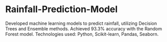 # Rainfall-Prediction-Model
Developed machine learning models to predict rainfall, utilizing Decision Trees and Ensemble methods. Achieved 93.3% accuracy with the Random Forest model. Technologies used: Python, Scikit-learn, Pandas, Seaborn.
